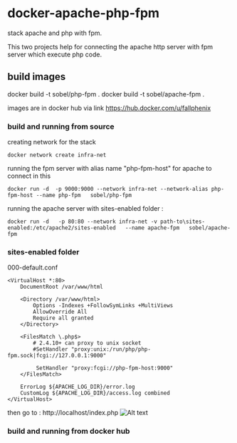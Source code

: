# docker-apache-php-fpm
stack apache and php with fpm.

This two projects help for connecting the apache http server with fpm server which execute php code.

## build images
docker build -t sobel/php-fpm .
docker build -t sobel/apache-fpm .

images are in docker hub via link  https://hub.docker.com/u/fallphenix


### build and running from source

creating network for the stack
```
docker network create infra-net
```
running the fpm server with alias name "php-fpm-host" for apache to connect in this
```
docker run -d  -p 9000:9000 --network infra-net --network-alias php-fpm-host --name php-fpm   sobel/php-fpm
```
running the apache server with sites-enabled folder : 

```
docker run -d   -p 80:80 --network infra-net -v path-to\sites-enabled:/etc/apache2/sites-enabled   --name apache-fpm   sobel/apache-fpm
```

### sites-enabled folder 

000-default.conf
```
<VirtualHost *:80>
    DocumentRoot /var/www/html
 
    <Directory /var/www/html>
        Options -Indexes +FollowSymLinks +MultiViews
        AllowOverride All
        Require all granted
    </Directory>
 
    <FilesMatch \.php$>
        # 2.4.10+ can proxy to unix socket
        #SetHandler "proxy:unix:/run/php/php-fpm.sock|fcgi://127.0.0.1:9000"

         SetHandler "proxy:fcgi://php-fpm-host:9000"
    </FilesMatch>
 
    ErrorLog ${APACHE_LOG_DIR}/error.log
    CustomLog ${APACHE_LOG_DIR}/access.log combined
</VirtualHost>
```

then go to : http://localhost/index.php
![Alt text](info.png?raw=true "phpinfo()")


### build and running from docker hub